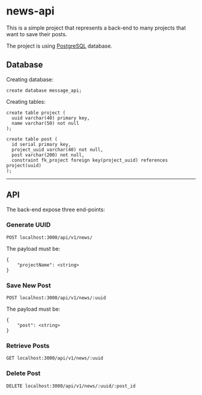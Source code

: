 # news-api

This is a simple project that represents a back-end to many projects that want to save their posts.

The project is using [PostgreSQL](https://www.postgresql.org/) database.

## Database

Creating database:

```
create database message_api;
```

Creating tables:

```
create table project (
  uuid varchar(40) primary key,
  name varchar(50) not null
);

create table post (
  id serial primary key,
  project_uuid varchar(40) not null,
  post varchar(200) not null,
  constraint fk_project foreign key(project_uuid) references project(uuid)
);

```

---
## API

The back-end expose three end-points:


### Generate UUID

```
POST localhost:3000/api/v1/news/
```

The payload must be:

    {
        "projectName": <string>
    }


### Save New Post

```
POST localhost:3000/api/v1/news/:uuid
```

The payload must be:

    {
        "post": <string>
    }


### Retrieve Posts

```
GET localhost:3000/api/v1/news/:uuid
```

### Delete Post

```
DELETE localhost:3000/api/v1/news/:uuid/:post_id
```

